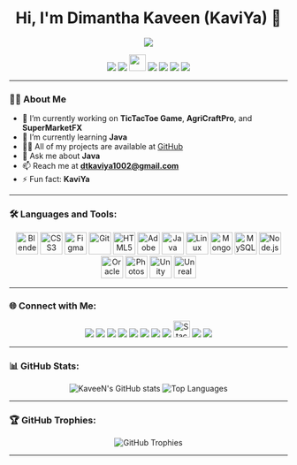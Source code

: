 <h1 align="center">Hi, I'm Dimantha Kaveen (KaviYa) 👋</h1>

<p align="center">
  <img src="https://readme-typing-svg.herokuapp.com?color=%2336BCF7&size=30&center=true&vCenter=true&lines=Java+Developer;Game+Developer;Passionate+Programmer" />
</p>

<p align="center">
  <a href="https://github.com/KaveenDK"><img src="https://img.shields.io/badge/GitHub-%23181717.svg?style=for-the-badge&logo=github&logoColor=white"></a>
  <a href="https://www.linkedin.com/in/dimantha-kaveen-a843092b5/?utm_source=share&utm_campaign=share_via&utm_content=profile&utm_medium=android_app"><img src="https://img.shields.io/badge/LinkedIn-%230077B5.svg?style=for-the-badge&logo=linkedin&logoColor=white"></a>
  <a href="https://stackoverflow.com/users/27063258/kaveen-dk-kaviya"><img src="/path/to/updated-stackoverflow-logo.png" width="30" height="30"></a>
  <a href="https://www.youtube.com/@KaviYa_69"><img src="https://img.shields.io/badge/YouTube-%23FF0000.svg?style=for-the-badge&logo=youtube&logoColor=white"></a>
  <a href="https://x.com/kaveen_69"><img src="https://img.shields.io/badge/X-%231DA1F2.svg?style=for-the-badge&logo=x&logoColor=white"></a>
  <a href="https://www.instagram.com/kaveen_dk/profilecard/?igsh=aGh5c2FpdXozbHNv"><img src="https://img.shields.io/badge/Instagram-%23E4405F.svg?style=for-the-badge&logo=instagram&logoColor=white"></a>
  <a href="https://www.behance.net/dimanthakaveen"><img src="https://img.shields.io/badge/Behance-%23191919.svg?style=for-the-badge&logo=behance&logoColor=white"></a>
</p>

---

### 👨‍💻 About Me

- 🔭 I’m currently working on **TicTacToe Game**, **AgriCraftPro**, and **SuperMarketFX**
- 🌱 I’m currently learning **Java**
- 👨‍💻 All of my projects are available at [GitHub](https://github.com/KaveenDK)
- 💬 Ask me about **Java**
- 📫 Reach me at **dtkaviya1002@gmail.com**
- ⚡ Fun fact: **KaviYa**

---

### 🛠️ Languages and Tools:

<p align="center">
  <img src="/path/to/blender-icon.png" alt="Blender" width="40" height="40"/>
  <img src="/path/to/css-icon.png" alt="CSS3" width="40" height="40"/>
  <img src="/path/to/figma-icon.png" alt="Figma" width="40" height="40"/>
  <img src="/path/to/git-icon.png" alt="Git" width="40" height="40"/>
  <img src="/path/to/html-icon.png" alt="HTML5" width="40" height="40"/>
  <img src="/path/to/ai-icon.png" alt="Adobe Illustrator" width="40" height="40"/>
  <img src="/path/to/java-icon.png" alt="Java" width="40" height="40"/>
  <img src="/path/to/linux-icon.png" alt="Linux" width="40" height="40"/>
  <img src="/path/to/mongodb-icon.png" alt="MongoDB" width="40" height="40"/>
  <img src="/path/to/mysql-icon.png" alt="MySQL" width="40" height="40"/>
  <img src="/path/to/nodejs-icon.png" alt="Node.js" width="40" height="40"/>
  <img src="/path/to/oracle-icon.png" alt="Oracle" width="40" height="40"/>
  <img src="/path/to/ps-icon.png" alt="Photoshop" width="40" height="40"/>
  <img src="/path/to/unity-icon.png" alt="Unity" width="40" height="40"/>
  <img src="/path/to/unreal-icon.png" alt="Unreal Engine" width="40" height="40"/>
</p>

---

### 🌐 Connect with Me:

<p align="center">
  <a href="https://github.com/KaveenDK"><img src="https://img.shields.io/badge/GitHub-%23181717.svg?style=for-the-badge&logo=github&logoColor=white"></a>
  <a href="https://www.linkedin.com/in/dimantha-kaveen-a843092b5/?utm_source=share&utm_campaign=share_via&utm_content=profile&utm_medium=android_app"><img src="https://img.shields.io/badge/LinkedIn-%230077B5.svg?style=for-the-badge&logo=linkedin&logoColor=white"></a>
  <a href="https://www.facebook.com/profile.php?id=61550196402141"><img src="https://img.shields.io/badge/Facebook-%231877F2.svg?style=for-the-badge&logo=facebook&logoColor=white"></a>
  <a href="https://x.com/kaveen_69"><img src="https://img.shields.io/badge/X-%231DA1F2.svg?style=for-the-badge&logo=x&logoColor=white"></a>
  <a href="https://www.youtube.com/@KaviYa_69"><img src="https://img.shields.io/badge/YouTube-%23FF0000.svg?style=for-the-badge&logo=youtube&logoColor=white"></a>
  <a href="https://www.hackerrank.com/profile/lab302astcipher"><img src="https://img.shields.io/badge/HackerRank-%232EC866.svg?style=for-the-badge&logo=hackerrank&logoColor=white"></a>
  <a href="https://leetcode.com/u/KaveenDK/"><img src="https://img.shields.io/badge/LeetCode-%23FFA116.svg?style=for-the-badge&logo=leetcode&logoColor=white"></a>
  <a href="https://discord.gg/a89fFSSpzy"><img src="https://img.shields.io/badge/Discord-%237289DA.svg?style=for-the-badge&logo=discord&logoColor=white"></a>
  <a href="https://stackoverflow.com/users/27063258/kaveen-dk-kaviya"><img src="/path/to/updated-stackoverflow-logo.png" alt="Stack Overflow" width="30" height="30"/></a>
  <a href="https://www.instagram.com/kaveen_dk/profilecard/?igsh=aGh5c2FpdXozbHNv"><img src="https://img.shields.io/badge/Instagram-%23E4405F.svg?style=for-the-badge&logo=instagram&logoColor=white"></a>
  <a href="https://www.behance.net/dimanthakaveen"><img src="https://img.shields.io/badge/Behance-%23191919.svg?style=for-the-badge&logo=behance&logoColor=white"></a>
</p>

---

### 📊 GitHub Stats:
<p align="center">
  <img src="https://github-readme-stats.vercel.app/api?username=KaveenDK&show_icons=true&theme=radical" alt="KaveeN's GitHub stats"/>
  <img src="https://github-readme-stats.vercel.app/api/top-langs/?username=KaveenDK&layout=compact&theme=radical" alt="Top Languages"/>
</p>

---

### 🏆 GitHub Trophies:
<p align="center">
  <img src="https://github-profile-trophy.vercel.app/?username=KaveenDK&theme=darkhub&column=4" alt="GitHub Trophies"/>
</p>

---

